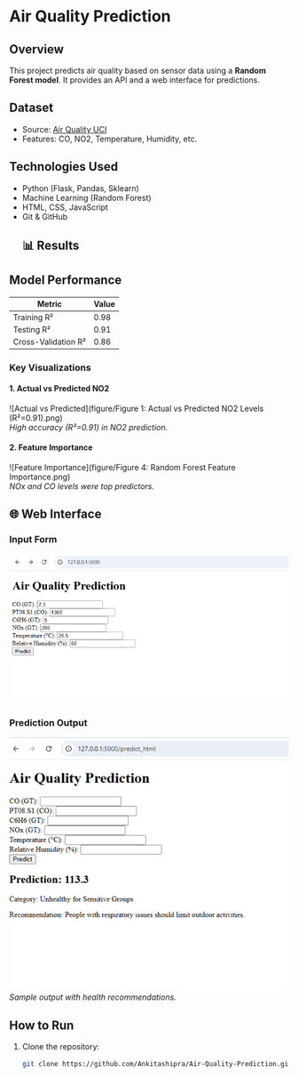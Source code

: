 # Air Quality Prediction  

## Overview  
This project predicts air quality based on sensor data using a **Random Forest model**. It provides an API and a web interface for predictions.  

##  Dataset  
- Source: [Air Quality UCI](https://archive.ics.uci.edu/ml/datasets/Air+Quality)  
- Features: CO, NO2, Temperature, Humidity, etc.  

## Technologies Used  
- Python (Flask, Pandas, Sklearn)  
- Machine Learning (Random Forest)  
- HTML, CSS, JavaScript  
- Git & GitHub
  ## 📊 Results  
## Model Performance  
| Metric               | Value  |  
|----------------------|--------|  
| Training R²          | 0.98   |  
| Testing R²           | 0.91   |  
| Cross-Validation R²  | 0.86   |  

### Key Visualizations  
#### 1. Actual vs Predicted NO2  
![Actual vs Predicted](figure/Figure 1: Actual vs Predicted NO2 Levels (R²=0.91).png)  
*High accuracy (R²=0.91) in NO2 prediction.*  

#### 2. Feature Importance  
![Feature Importance](figure/Figure 4: Random Forest Feature Importance.png)  
*NOx and CO levels were top predictors.* 

## 🌐 Web Interface  
### Input Form  
![Input Form](figure/Figure_8.png)  

### Prediction Output  
![Prediction Result](figure/Figure_9.png)  
*Sample output with health recommendations.*  

##  How to Run  
1. Clone the repository:  
   ```bash
   git clone https://github.com/Ankitashipra/Air-Quality-Prediction.git
